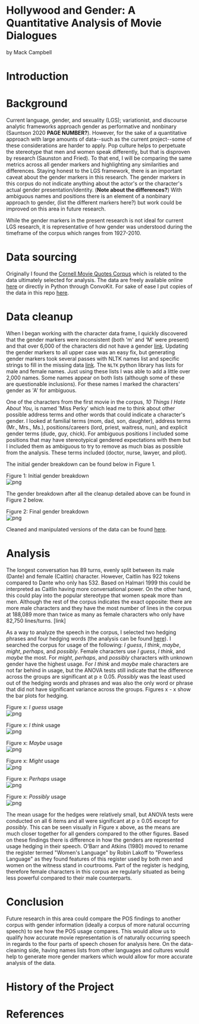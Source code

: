 # Hollywood and Gender: A Quantitative Analysis of Movie Dialogues
by Mack Campbell

# Introduction



# Background

Current language, gender, and sexuality (LGS); variationist, and discourse analytic frameworks approach gender as performative and nonbinary (Sauntson 2020 **PAGE NUMBER?**). However, for the sake of a quantitative approach with large amounts of data--such as the current project--some of these considerations are harder to apply. Pop culture helps to perpetuate the stereotype that men and women speak differently, but that is disproven by research (Saunston and Fried). To that end, I will be comparing the same metrics across all gender markers and highlighting any similarities and differences. Staying honest to the LGS framework, there is an important caveat about the gender markers in this research. The gender markers in this corpus do not indicate anything about the actor's or the character's actual gender presentation/identity. (**Note about the differences?**) With ambiguous names and positions there is an element of a nonbinary approach to gender, (list the different markers here?) but work could be improved on this area in future research.

While the gender markers in the present research is not ideal for current LGS research, it is representative of how gender was understood during the timeframe of the corpus which ranges from 1927-2010.

# Data sourcing

Originally I found the [Cornell Movie Quotes Corpus](https://www.cs.cornell.edu/~cristian/memorability.html) which is related to the data ultimately selected for analysis. The data are freely available online [here](https://www.cs.cornell.edu/~cristian/Chameleons_in_imagined_conversations.html) or directly in Python through ConvoKit. For sake of ease I put copies of the data in this repo [here](data/).

# Data cleanup

When I began working with the character data frame, I quickly discovered that the gender markers were inconsistent (both 'm' and 'M' were present) and that over 6,000 of the characters did not have a gender [link](). Updating the gender markers to all upper case was an easy fix, but generating gender markers took several passes with NLTK names list and specific strings to fill in the missing data [link](). The `NLTK` python library has lists for male and female names. Just using these lists I was able to add a little over 2,000 names. Some names appear on both lists (although some of these are questionable inclusions). For these names I marked the characters' gender as 'A' for ambiguous.

One of the characters from the first movie in the corpus, *10 Things I Hate About You*, is named 'Miss Perky' which lead me to think about other possible address terms and other words that could indicate a character's gender. I looked at familial terms (mom, dad, son, daughter), address terms (Mr., Mrs., Ms.), positions/careers (lord, priest, waitress, nun), and explicit gender terms (dude, guy, chick). For ambiguous positions I included some positions that may have stereotypical gendered expectations with them but I included them as ambiguous to try to remove as much bias as possible from the analysis. These terms included (doctor, nurse, lawyer, and pilot).

The initial gender breakdown can be found below in Figure 1.

Figure 1: Initial gender breakdown<br>
![png](data_visualization/initial_gender.png)

The gender breakdown after all the cleanup detailed above can be found in Figure 2 below.

Figure 2: Final gender breakdown<br>
![png](data_visualization/gender_final.png)

Cleaned and manipulated versions of the data can be found [here](/new_data).

# Analysis

The longest conversation has 89 turns, evenly split between its male (Dante) and female (Caitlin) character. However, Caitlin has 922 tokens compared to Dante who only has 532. Based on Halmari 1999 this could be interpreted as Caitlin having more conversational power. On the other hand, this could play into the popular stereotype that women speak more than men. Although the rest of the corpus indicates the exact opposite: there are more male characters and they have the most number of lines in the corpus at 188,089 more than twice as many as female characters who only have 82,750 lines/turns. [link]

As a way to analyze the speech in the corpus, I selected two hedging phrases and four hedging words (the analysis can be found [here]()). I searched the corpus for usage of the following: *I guess*, *I think*, *maybe*, *might*, *perhaps*, and *possibly*. Female characters use *I guess*, *I think*, and *maybe* the most. For *might*, *perhaps*, and *possibly* characters with unknown gender have the highest usage. For *I think* and *maybe* male characters are not far behind in usage, but the ANOVA tests still indicate that the difference across the groups are significant at p ≥ 0.05. *Possibly* was the least used out of the hedging words and phrases and was also the only word or phrase that did not have significant variance across the groups. Figures x - x show the bar plots for hedging.

Figure x: *I guess* usage<br>
![png](data_visualization/guess_usage.png)

Figure x: *I think* usage<br>
![png](data_visualization/think_usage.png)

Figure x: *Maybe* usage<br>
![png](data_visualization/maybe_usage.png)

Figure x: *Might* usage<br>
![png](data_visualization/might_usage.png)

Figure x: *Perhaps* usage<br>
![png](data_visualization/perhaps_usage.png)

Figure x: *Possibly* usage<br>
![png](data_visualization/possibly_usage.png)

The mean usage for the hedges were relatively small, but ANOVA tests were conducted on all 6 items and all were significant at p ≥ 0.05 except for *possibly*. This can be seen visually in Figure x above, as the means are much closer together for all genders compared to the other figures. Based on these findings there is difference in how the genders are represented usage hedging in their speech. O'Barr and Atkins (1980) moved to rename the register termed "Women's Language" by Robin Lakoff to "Powerless Language" as they found features of this register used by both men and women on the witness stand in courtrooms. Part of the register is hedging, therefore female characters in this corpus are regularly situated as being less powerful compared to their male counterparts.



# Conclusion

Future research in this area could compare the POS findings to another corpus with gender information (ideally a corpus of more natural occurring speech) to see how the POS usage compares. This would allow us to qualify how accurate movie representation is of naturally occurring speech in regards to the four parts of speech chosen for analysis here. On the data-cleaning side, having names lists from other languages and cultures would help to generate more gender markers which would allow for more accurate analysis of the data.

# History of the Project



# References
